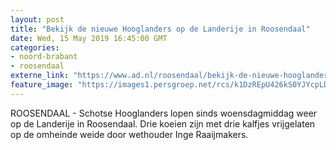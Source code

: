 ```yaml
---
layout: post
title: "Bekijk de nieuwe Hooglanders op de Landerije in Roosendaal"
date: Wed, 15 May 2019 16:45:00 GMT
categories: 
- noord-brabant 
- roosendaal 
externe_link: "https://www.ad.nl/roosendaal/bekijk-de-nieuwe-hooglanders-op-de-landerije-in-roosendaal~a7bad608/"
feature_image: "https://images1.persgroep.net/rcs/k1DzREpU426kS0YJYcpLDDMuJSA/diocontent/148434986/_fitwidth/400/?appId=21791a8992982cd8da851550a453bd7f&quality=0.7"
---
```


ROOSENDAAL -  Schotse Hooglanders lopen sinds woensdagmiddag weer op de Landerije in Roosendaal.  Drie koeien zijn met drie kalfjes vrijgelaten op de omheinde weide door wethouder Inge Raaijmakers.
